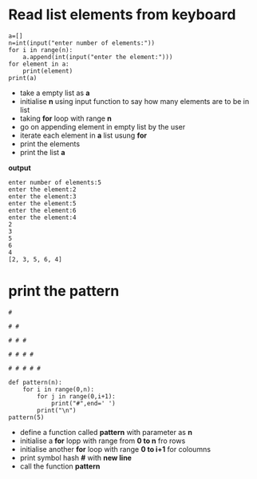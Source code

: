 # Read list elements from keyboard
```
a=[]
n=int(input("enter number of elements:"))
for i in range(n):
    a.append(int(input("enter the element:")))
for element in a:
    print(element)
print(a)
```
- take a empty list as **a**
- initialise **n** using input function to say how many elements are to be in list
- taking **for** loop with range **n**
- go on appending element in empty list by the user
- iterate each element in **a** list usung **for**
- print the elements 
- print the list **a**


**output**
```
enter number of elements:5
enter the element:2
enter the element:3
enter the element:5
enter the element:6
enter the element:4
2
3
5
6
4
[2, 3, 5, 6, 4]
```

# print the pattern
```
# 

# # 

# # # 

# # # # 

# # # # # 
```
```
def pattern(n):
    for i in range(0,n):
        for j in range(0,i+1):
            print("#",end=' ')
        print("\n")
pattern(5)
```

- define a function called **pattern** with parameter as **n**
- initialise a **for** lopp with range from **0 to n** fro rows
- initialise another **for** loop with range **0 to i+1** for coloumns
- print symbol hash **#** with **new line**
- call the function **pattern**
